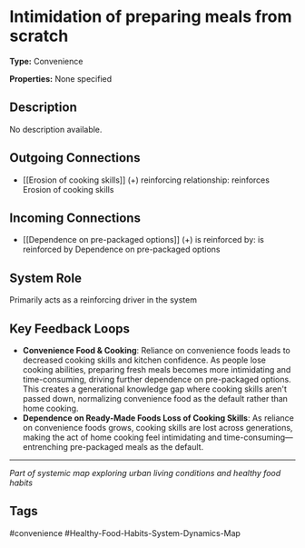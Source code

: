 # Intimidation of preparing meals from scratch

**Type:** Convenience

**Properties:** None specified

## Description
No description available.

## Outgoing Connections
- [[Erosion of cooking skills]] (+) reinforcing relationship: reinforces Erosion of cooking skills

## Incoming Connections
- [[Dependence on pre-packaged options]] (+) is reinforced by: is reinforced by Dependence on pre-packaged options

## System Role
Primarily acts as a reinforcing driver in the system

## Key Feedback Loops
- **Convenience Food  & Cooking**: Reliance on convenience foods leads to decreased cooking skills and kitchen confidence. As people lose cooking abilities, preparing fresh meals becomes more intimidating and time-consuming, driving further dependence on pre-packaged options. This creates a generational knowledge gap where cooking skills aren't passed down, normalizing convenience food as the default rather than home cooking.
- **Dependence on Ready-Made Foods  Loss of Cooking Skills**: As reliance on convenience foods grows, cooking skills are lost across generations, making the act of home cooking feel intimidating and time-consuming—entrenching pre-packaged meals as the default.

---
*Part of systemic map exploring urban living conditions and healthy food habits*

## Tags
#convenience #Healthy-Food-Habits-System-Dynamics-Map
